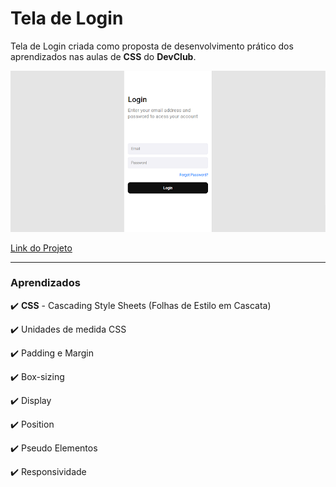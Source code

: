# Tela de Login

Tela de Login criada como proposta de desenvolvimento prático dos aprendizados nas aulas de **CSS** do **DevClub**.

![](/img/login_screen.png)

[Link do Projeto](https://login-screen-diogoalves.netlify.app/)

<hr>

### Aprendizados

:heavy_check_mark: **CSS** - Cascading Style Sheets (Folhas de Estilo em Cascata)

:heavy_check_mark: Unidades de medida CSS

:heavy_check_mark: Padding e Margin

:heavy_check_mark: Box-sizing

:heavy_check_mark: Display

:heavy_check_mark: Position

:heavy_check_mark: Pseudo Elementos

:heavy_check_mark: Responsividade
